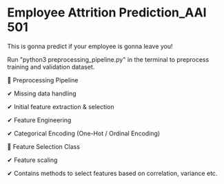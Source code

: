 # Employee Attrition Prediction_AAI 501
This is gonna predict if your employee is gonna leave you!

Run "python3 preprocessing_pipeline.py" in the terminal to preprocess training and validation dataset.

🔹 Preprocessing Pipeline

✔ Missing data handling

✔ Initial feature extraction & selection

✔ Feature Engineering

✔ Categorical Encoding (One-Hot / Ordinal Encoding)

🔹 Feature Selection Class

✔ Feature scaling

✔ Contains methods to select features based on correlation, variance etc.

